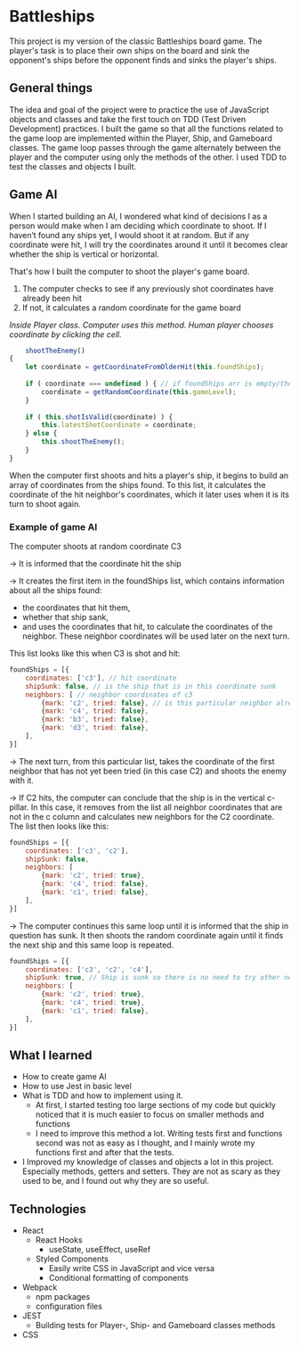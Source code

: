 # Battleships

This project is my version of the classic Battleships board game. The player's task is to place their own ships on the
board and sink the opponent's ships before the opponent finds and sinks the player's ships.

## General things

The idea and goal of the project were to practice the use of JavaScript objects and classes and take the first touch on
TDD (Test Driven Development) practices. I built the game so that all the functions related to the game loop are
implemented within the Player, Ship, and Gameboard classes. The game loop passes through the game alternately between
the player and the computer using only the methods of the other. I used TDD to test the classes and objects I built.

## Game AI

When I started building an AI, I wondered what kind of decisions I as a person would make when I am deciding which
coordinate to shoot. If I haven’t found any ships yet, I would shoot it at random. But if any coordinate were hit, I
will try the coordinates around it until it becomes clear whether the ship is vertical or horizontal.

That's how I built the computer to shoot the player's game board.

1. The computer checks to see if any previously shot coordinates have already been hit
2. If not, it calculates a random coordinate for the game board

*Inside Player class. Computer uses this method. Human player chooses coordinate by clicking the cell.*

```javascript
    shootTheEnemy()
{
    let coordinate = getCoordinateFromOlderHit(this.foundShips);
    
    if ( coordinate === undefined ) { // if foundShips arr is empty/there is not any found ships
        coordinate = getRandomCoordinate(this.gameLevel);
    }
    
    if ( this.shotIsValid(coordinate) ) {
        this.latestShotCoordinate = coordinate;
    } else {
        this.shootTheEnemy();
    }
}
```

When the computer first shoots and hits a player's ship, it begins to build an array of coordinates from the ships
found. To this list, it calculates the coordinate of the hit neighbor's coordinates, which it later uses when it is its
turn to shoot again.

### Example of game AI

The computer shoots at random coordinate C3

&#8594; It is informed that the coordinate hit the ship

&#8594; It creates the first item in the foundShips list, which contains information about all the ships found:

- the coordinates that hit them,
- whether that ship sank,
- and uses the coordinates that hit, to calculate the coordinates of the neighbor. These neighbor coordinates will be
  used later on the next turn.

This list looks like this when C3 is shot and hit:

```javascript
foundShips = [{
    coordinates: ['c3'], // hit coordinate
    shipSunk: false, // is the ship that is in this coordinate sunk
    neighbors: [ // neighbor coordinates of c3
        {mark: 'c2', tried: false}, // is this particular neighbor already tried
        {mark: 'c4', tried: false},
        {mark: 'b3', tried: false},
        {mark: 'd3', tried: false},
    ],
}]
```

&#8594; The next turn, from this particular list, takes the coordinate of the first neighbor that has not yet been tried
(in this case C2) and shoots the enemy with it.

&#8594; If C2 hits, the computer can conclude that the ship is in the vertical c-pillar. In this case, it removes from
the list all neighbor coordinates that are not in the c column and calculates new neighbors for the C2 coordinate. The
list then looks like this:

```javascript
foundShips = [{
    coordinates: ['c3', 'c2'],
    shipSunk: false,
    neighbors: [
        {mark: 'c2', tried: true},
        {mark: 'c4', tried: false},
        {mark: 'c1', tried: false},
    ],
}]
```

&#8594; The computer continues this same loop until it is informed that the ship in question has sunk. It then shoots
the random coordinate again until it finds the next ship and this same loop is repeated.

```javascript
foundShips = [{
    coordinates: ['c3', 'c2', 'c4'],
    shipSunk: true, // Ship is sunk so there is no need to try other neighbor coordinates
    neighbors: [
        {mark: 'c2', tried: true},
        {mark: 'c4', tried: true},
        {mark: 'c1', tried: false},
    ],
}]
```

## What I learned

- How to create game AI
- How to use Jest in basic level
- What is TDD and how to implement using it.
    - At first, I started testing too large sections of my code but quickly noticed that it is much easier to focus on
      smaller methods and functions
    - I need to improve this method a lot. Writing tests first and functions second was not as easy as I thought, and I
      mainly wrote my functions first and after that the tests.
- I Improved my knowledge of classes and objects a lot in this project. Especially methods, getters and setters. They
  are not as scary as they used to be, and I found out why they are so useful.

## Technologies

- React
    - React Hooks
        - useState, useEffect, useRef
    - Styled Components
        - Easily write CSS in JavaScript and vice versa
        - Conditional formatting of components
- Webpack
    - npm packages
    - configuration files
- JEST
    - Building tests for Player-, Ship- and Gameboard classes methods
- CSS













